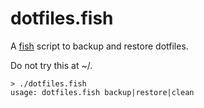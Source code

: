 # dotfiles.fish

A [fish](https://fishshell.com) script to backup and restore dotfiles.

Do not try this at ~/.

```shell
> ./dotfiles.fish
usage: dotfiles.fish backup|restore|clean
```
